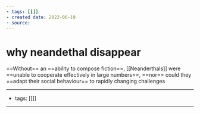 ```yaml
---
- tags: [[]]
- created date: 2022-06-19
- source: 
---
```


# why neandethal disappear

==Without== an ==ability to compose fiction==, [[Neanderthals]] were ==unable to cooperate effectively in large numbers==, ==nor== could they ==adapt their social behaviour== to rapidly changing challenges

---
- tags: [[]]
---